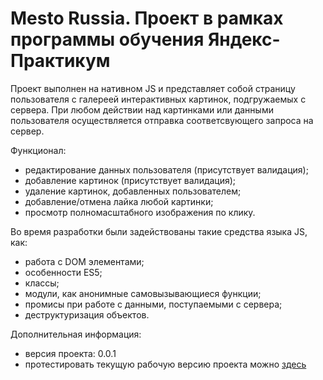 # Mesto Russia. Проект в рамках программы обучения Яндекс-Практикум

Проект выполнен на нативном JS и представляет собой страницу пользователя с галереей интерактивных картинок, подгружаемых с сервера. При любом действии над картинками или данными пользователя осуществляется отправка соответсвующего запроса на сервер.

Функционал:
- редактирование данных пользователя (присутствует валидация);
- добавление картинок (присутствует валидация);
- удаление картинок, добавленных пользователем;
- добавление/отмена лайка любой картинки;
- просмотр полномасштабного изображения по клику.

Во время разработки были задействованы такие средства языка JS, как:
- работа с DOM элементами; 
- особенности ES5;
- классы; 
- модули, как анонимные самовызывающиеся функции;
- промисы при работе с данными, поступаемыми с сервера;
- деструктуризация объектов.

Дополнительная информация:
- версия проекта: 0.0.1
- протестировать текущую рабочую версию проекта можно [здесь][link]

[link]:https://a-ishere.github.io/mestoRussia/